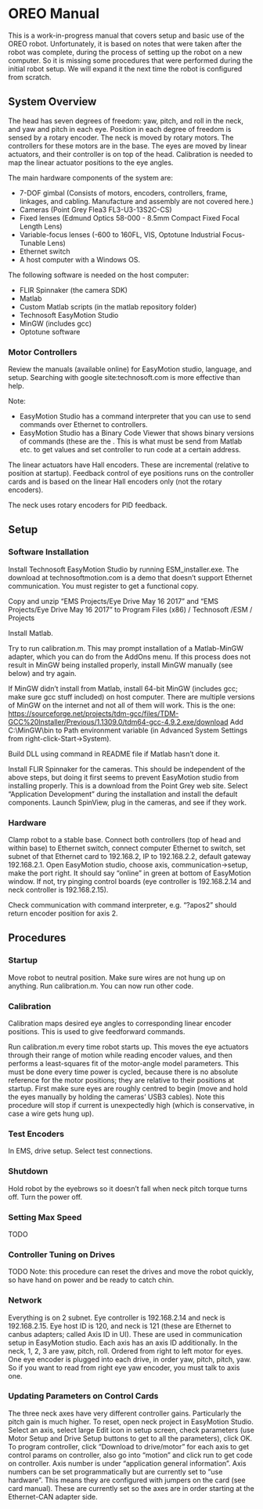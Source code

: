 # OREO Manual 
This is a work-in-progress manual that covers setup and basic use of the OREO robot. Unfortunately, it is based on notes that were taken after the robot was complete, during the process of setting up the robot on a new computer. So it is missing some procedures that were performed during the initial robot setup. We will expand it the next time the robot is configured from scratch. 

## System Overview
The head has seven degrees of freedom: yaw, pitch, and roll in the neck, and yaw and pitch in each eye. Position in each degree of freedom is sensed by a rotary encoder. The neck is moved by rotary motors. The controllers for these motors are in the base. The eyes are moved by linear actuators, and their controller is on top of the head. Calibration is needed to map the linear actuator positions to the eye angles. 

The main hardware components of the system are: 
* 7-DOF gimbal (Consists of motors, encoders, controllers, frame, linkages, and cabling. Manufacture and assembly are not covered here.)
* Cameras (Point Grey Flea3 FL3-U3-13S2C-CS)
* Fixed lenses (Edmund Optics 58-000 - 8.5mm Compact Fixed Focal Length Lens)
* Variable-focus lenses (-600 to 160FL, VIS, Optotune Industrial Focus-Tunable Lens) 
* Ethernet switch
* A host computer with a Windows OS. 

The following software is needed on the host computer: 
* FLIR Spinnaker (the camera SDK)
* Matlab
* Custom Matlab scripts (in the matlab repository folder)
* Technosoft EasyMotion Studio
* MinGW (includes gcc)
* Optotune software

### Motor Controllers 
Review the manuals (available online) for EasyMotion studio, language, and setup. Searching with google site:technosoft.com is more effective than help.

Note: 
* EasyMotion Studio has a command interpreter that you can use to send commands over Ethernet to controllers. 
* EasyMotion Studio has a Binary Code Viewer that shows binary versions of commands (these are the . This is what must be send from Matlab etc. to get values and set controller to run code at a certain address. 

The linear actuators have Hall encoders. These are incremental (relative to position at startup). Feedback control of eye positions runs on the controller cards and is based on the linear Hall encoders only (not the rotary encoders). 

The neck uses rotary encoders for PID feedback. 

## Setup
### Software Installation
Install Technosoft EasyMotion Studio by running ESM_installer.exe. The download at technosoftmotion.com is a demo that doesn’t support Ethernet communication. You must register to get a functional copy. 

Copy and unzip “EMS Projects/Eye Drive May 16 2017” and “EMS Projects/Eye Drive May 16 2017” to Program Files  (x86) / Technosoft  /ESM / Projects

Install Matlab. 

Try to run calibration.m. This may prompt installation of a Matlab-MinGW adapter, which you can do from the AddOns menu. If this process does not result in MinGW being installed properly, install MinGW manually (see below) and try again. 

If MinGW didn’t install from Matlab, install 64-bit MinGW (includes gcc; make sure gcc stuff included) on host computer. There are multiple versions of MinGW on the internet and not all of them will work. This is the one: https://sourceforge.net/projects/tdm-gcc/files/TDM-GCC%20Installer/Previous/1.1309.0/tdm64-gcc-4.9.2.exe/download Add C:\MinGW\bin to Path environment variable (in Advanced System Settings from right-click-Start->System). 

Build DLL using command in README file if Matlab hasn’t done it. 

Install FLIR Spinnaker for the cameras. This should be independent of the above steps, but doing it first seems to prevent EasyMotion studio from installing properly. This is a download from the Point Grey web site. Select “Application Development” during the installation and install the default components. Launch SpinView, plug in the cameras, and see if they work. 

### Hardware
Clamp robot to a stable base. 
Connect both controllers (top of head and within base) to Ethernet switch, connect computer Ethernet to switch, set subnet of that Ethernet card to 192.168.2, IP to 192.168.2.2, default gateway 192.168.2.1.
Open EasyMotion studio, choose axis, communication->setup, make the port right. It should say “online” in green at bottom of EasyMotion window. If not, try pinging control boards (eye controller is 192.168.2.14 and neck controller is 192.168.2.15). 

Check communication with command interpreter, e.g. “?apos2” should return encoder position for axis 2. 

## Procedures 
### Startup 
Move robot to neutral position. 
Make sure wires are not hung up on anything. 
Run calibration.m. 
You can now run other code. 

### Calibration
Calibration maps desired eye angles to corresponding linear encoder positions. This is used to give feedforward commands. 

Run calibration.m every time robot starts up. This moves the eye actuators through their range of motion while reading encoder values, and then performs a least-squares fit of the motor-angle model parameters. This must be done every time power is cycled, because there is no absolute reference for the motor positions; they are relative to their positions at startup. First make sure eyes are roughly centred to begin (move and hold the eyes manually by holding the cameras’ USB3 cables). Note this procedure will stop if current is unexpectedly high (which is conservative, in case a wire gets hung up). 

### Test Encoders 
In EMS, drive setup. Select test connections. 

### Shutdown
Hold robot by the eyebrows so it doesn’t fall when neck pitch torque turns off. Turn the power off. 

### Setting Max Speed
TODO 

### Controller Tuning on Drives
TODO 
Note: this procedure can reset the drives and move the robot quickly, so have hand on power and be ready to catch chin. 

### Network
Everything is on 2 subnet. Eye controller is 192.168.2.14 and neck is 192.168.2.15. Eye host ID is 120, and neck is 121 (these are Ethernet to canbus adapters; called Axis ID in UI). These are used in communication setup in EasyMotion studio. Each axis has an axis ID additionally. In the neck, 1, 2, 3 are yaw, pitch, roll. Ordered from right to left motor for eyes. One eye encoder is plugged into each drive, in order yaw, pitch, pitch, yaw. So if you want to read from right eye yaw encoder, you must talk to axis one. 

### Updating Parameters on Control Cards
The three neck axes have very different controller gains. Particularly the pitch gain is much higher. 
To reset, open neck project in EasyMotion Studio. Select an axis, select large Edit icon in setup screen, check parameters (use Motor Setup and Drive Setup buttons to get to all the parameters), click OK. 
To program controller, click “Download to drive/motor” for each axis to get control params on controller, also go into “motion” and click run to get code on controller. Axis number is under “application general information”. Axis numbers can be set programmatically but are currently set to “use hardware”. This means they are configured with jumpers on the card (see card manual). These are currently set so the axes are in order starting at the Ethernet-CAN adapter side. 
